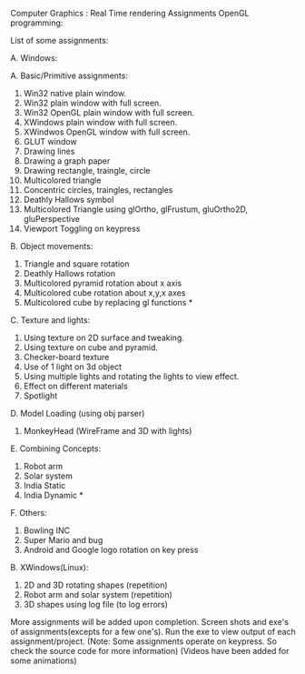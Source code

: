 Computer Graphics : Real Time rendering Assignments
OpenGL programming:

List of some assignments:

A. Windows:

A. Basic/Primitive assignments:
1. Win32 native plain window.
2. Win32 plain window with full screen.
3. Win32 OpenGL plain window with full screen.
4. XWindows plain window with full screen.
5. XWindwos OpenGL window with full screen.
6. GLUT window
7. Drawing lines
8. Drawing a graph paper
9. Drawing rectangle, traingle, circle
10. Multicolored triangle
11. Concentric circles, traingles, rectangles
12. Deathly Hallows symbol
13. Multicolored Triangle using glOrtho, glFrustum, gluOrtho2D, gluPerspective
14. Viewport Toggling on keypress

B. Object movements:
1. Triangle and square rotation
2. Deathly Hallows rotation
3. Multicolored pyramid rotation about x axis
4. Multicolored cube rotation about x,y,x axes
5. Multicolored cube by replacing gl functions *

C. Texture and lights:
1. Using texture on 2D surface and tweaking.
2. Using texture on cube and pyramid.
3. Checker-board texture
4. Use of 1 light on 3d object
5. Using multiple lights and rotating the lights to view effect.
6. Effect on different materials
7. Spotlight

D. Model Loading (using obj parser)
1. MonkeyHead (WireFrame and 3D with lights)

E. Combining Concepts:
1. Robot arm
2. Solar system
3. India Static
4. India Dynamic *

F. Others:
1. Bowling INC
2. Super Mario and bug
3. Android and Google logo rotation on key press

B. XWindows(Linux):
1. 2D and 3D rotating shapes (repetition)
2. Robot arm and solar system (repetition)
3. 3D shapes using log file (to log errors)

More assignments will be added upon completion.
Screen shots and exe's of assignments(excepts for a few one's).
Run the exe to view output of each assignment/project. 
(Note: Some assignments operate on keypress. So check the source code for more information)
(Videos have been added for some animations)
